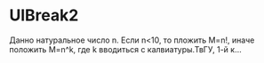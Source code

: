 # UlBreak2
Данно натуральное число n. Если n&lt;10, то пложить M=n!, иначе положить M=n^k, где k вводиться с калвиатуры.ТвГУ, 1-й к…

